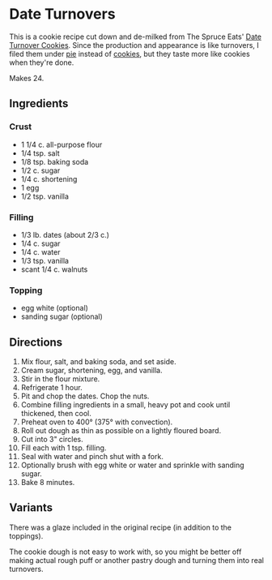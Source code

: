 # Date Turnovers

This is a cookie recipe cut down and de-milked from The Spruce Eats' [Date Turnover Cookies](https://www.thespruceeats.com/date-turnovers-3056099).  Since the production and appearance is like turnovers, I filed them under [pie](../pie/) instead of [cookies](../cookies/), but they taste more like cookies when they're done.

Makes 24.

## Ingredients

### Crust

* 1 1/4 c. all-purpose flour 
* 1/4 tsp. salt
* 1/8 tsp. baking soda
* 1/2 c. sugar
* 1/4 c. shortening
* 1 egg
* 1/2 tsp. vanilla

### Filling

* 1/3 lb. dates (about 2/3 c.)
* 1/4 c. sugar
* 1/4 c. water
* 1/3 tsp. vanilla
* scant 1/4 c. walnuts

### Topping

* egg white (optional)
* sanding sugar (optional)

## Directions

1. Mix flour, salt, and baking soda, and set aside.
2. Cream sugar, shortening, egg, and vanilla.
3. Stir in the flour mixture.
4. Refrigerate 1 hour.
5. Pit and chop the dates.  Chop the nuts.
6. Combine filling ingredients in a small, heavy pot and cook until thickened, then cool.
7. Preheat oven to 400° (375° with convection).
8. Roll out dough as thin as possible on a lightly floured board.
9. Cut into 3" circles.
10. Fill each with 1 tsp. filling.
11. Seal with water and pinch shut with a fork.
12. Optionally brush with egg white or water and sprinkle with sanding sugar.
13. Bake 8 minutes.

## Variants

There was a glaze included in the original recipe (in addition to the toppings).

The cookie dough is not easy to work with, so you might be better off making actual rough puff or another pastry dough and turning them into real turnovers.
